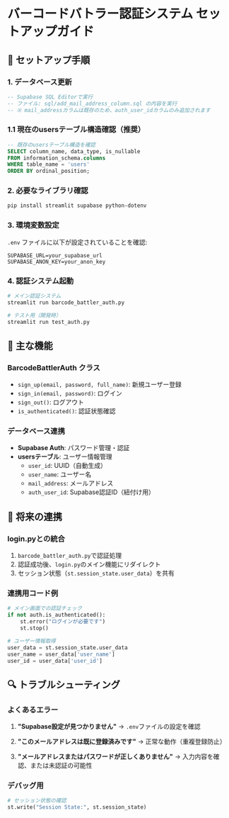 # バーコードバトラー認証システム セットアップガイド

## 🚀 セットアップ手順

### 1. データベース更新
```sql
-- Supabase SQL Editorで実行
-- ファイル: sql/add_mail_address_column.sql の内容を実行
-- ※ mail_addressカラムは既存のため、auth_user_idカラムのみ追加されます
```

### 1.1 現在のusersテーブル構造確認（推奨）
```sql
-- 既存のusersテーブル構造を確認
SELECT column_name, data_type, is_nullable 
FROM information_schema.columns 
WHERE table_name = 'users' 
ORDER BY ordinal_position;
```

### 2. 必要なライブラリ確認
```bash
pip install streamlit supabase python-dotenv
```

### 3. 環境変数設定
`.env` ファイルに以下が設定されていることを確認:
```
SUPABASE_URL=your_supabase_url
SUPABASE_ANON_KEY=your_anon_key
```

### 4. 認証システム起動
```bash
# メイン認証システム
streamlit run barcode_battler_auth.py

# テスト用（開発時）
streamlit run test_auth.py
```

## 🔧 主な機能

### BarcodeBattlerAuth クラス
- `sign_up(email, password, full_name)`: 新規ユーザー登録
- `sign_in(email, password)`: ログイン
- `sign_out()`: ログアウト
- `is_authenticated()`: 認証状態確認

### データベース連携
- **Supabase Auth**: パスワード管理・認証
- **usersテーブル**: ユーザー情報管理
  - `user_id`: UUID（自動生成）
  - `user_name`: ユーザー名
  - `mail_address`: メールアドレス
  - `auth_user_id`: Supabase認証ID（紐付け用）

## 🎯 将来の連携

### login.pyとの統合
1. `barcode_battler_auth.py`で認証処理
2. 認証成功後、`login.py`のメイン機能にリダイレクト
3. セッション状態（`st.session_state.user_data`）を共有

### 連携用コード例
```python
# メイン画面での認証チェック
if not auth.is_authenticated():
    st.error("ログインが必要です")
    st.stop()

# ユーザー情報取得
user_data = st.session_state.user_data
user_name = user_data['user_name']
user_id = user_data['user_id']
```

## 🔍 トラブルシューティング

### よくあるエラー
1. **"Supabase設定が見つかりません"**
   → `.env`ファイルの設定を確認

2. **"このメールアドレスは既に登録済みです"**
   → 正常な動作（重複登録防止）

3. **"メールアドレスまたはパスワードが正しくありません"**
   → 入力内容を確認、または未認証の可能性

### デバッグ用
```python
# セッション状態の確認
st.write("Session State:", st.session_state)
```